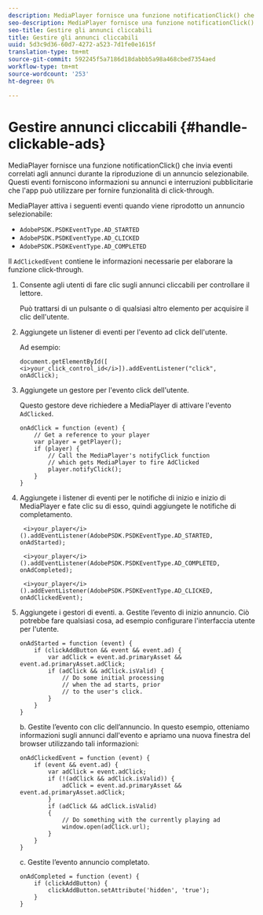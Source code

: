 ```yaml
---
description: MediaPlayer fornisce una funzione notificationClick() che invia eventi correlati agli annunci durante la riproduzione di un annuncio selezionabile. Questi eventi forniscono informazioni su annunci e interruzioni pubblicitarie che l'app può utilizzare per fornire funzionalità di click-through.
seo-description: MediaPlayer fornisce una funzione notificationClick() che invia eventi correlati agli annunci durante la riproduzione di un annuncio selezionabile. Questi eventi forniscono informazioni su annunci e interruzioni pubblicitarie che l'app può utilizzare per fornire funzionalità di click-through.
seo-title: Gestire gli annunci cliccabili
title: Gestire gli annunci cliccabili
uuid: 5d3c9d36-60d7-4272-a523-7d1fe0e1615f
translation-type: tm+mt
source-git-commit: 592245f5a7186d18dabbb5a98a468cbed7354aed
workflow-type: tm+mt
source-wordcount: '253'
ht-degree: 0%

---
```



# Gestire annunci cliccabili {#handle-clickable-ads}

MediaPlayer fornisce una funzione notificationClick() che invia eventi correlati agli annunci durante la riproduzione di un annuncio selezionabile. Questi eventi forniscono informazioni su annunci e interruzioni pubblicitarie che l&#39;app può utilizzare per fornire funzionalità di click-through.

MediaPlayer attiva i seguenti eventi quando viene riprodotto un annuncio selezionabile:

* `AdobePSDK.PSDKEventType.AD_STARTED`
* `AdobePSDK.PSDKEventType.AD_CLICKED`
* `AdobePSDK.PSDKEventType.AD_COMPLETED`

Il `AdClickedEvent` contiene le informazioni necessarie per elaborare la funzione click-through.

1. Consente agli utenti di fare clic sugli annunci cliccabili per controllare il lettore.

   Può trattarsi di un pulsante o di qualsiasi altro elemento per acquisire il clic dell&#39;utente.
1. Aggiungete un listener di eventi per l&#39;evento ad click dell&#39;utente.

   Ad esempio:

   ```
   document.getElementById([ 
   <i>your_click_control_id</i>]).addEventListener("click", onAdClick);
   ```

1. Aggiungete un gestore per l&#39;evento click dell&#39;utente.

   Questo gestore deve richiedere a MediaPlayer di attivare l&#39;evento `AdClicked`.

   ```
   onAdClick = function (event) { 
       // Get a reference to your player 
       var player = getPlayer(); 
       if (player) { 
           // Call the MediaPlayer's notifyClick function 
           // which gets MediaPlayer to fire AdClicked 
           player.notifyClick(); 
       } 
   } 
   ```

1. Aggiungete i listener di eventi per le notifiche di inizio e inizio di MediaPlayer e fate clic su di esso, quindi aggiungete le notifiche di completamento.

   ```
    <i>your_player</i>().addEventListener(AdobePSDK.PSDKEventType.AD_STARTED, onAdStarted); 
   
    <i>your_player</i>().addEventListener(AdobePSDK.PSDKEventType.AD_COMPLETED, onAdCompleted);
   
    <i>your_player</i>().addEventListener(AdobePSDK.PSDKEventType.AD_CLICKED, onAdClickedEvent);
   ```

1. Aggiungete i gestori di eventi.
a. Gestite l’evento di inizio annuncio.
Ciò potrebbe fare qualsiasi cosa, ad esempio configurare l&#39;interfaccia utente per l&#39;utente.

   ```
   onAdStarted = function (event) { 
       if (clickAddButton && event && event.ad) { 
           var adClick = event.ad.primaryAsset && event.ad.primaryAsset.adClick; 
           if (adClick && adClick.isValid) { 
               // Do some initial processing  
               // when the ad starts, prior 
               // to the user's click. 
           } 
       } 
   }
   ```

   b. Gestite l’evento con clic dell’annuncio.
In questo esempio, otteniamo informazioni sugli annunci dall&#39;evento e apriamo una nuova finestra del browser utilizzando tali informazioni:

   ```
   onAdClickedEvent = function (event) { 
       if (event && event.ad) { 
           var adClick = event.adClick; 
           if (!(adClick && adClick.isValid)) { 
               adClick = event.ad.primaryAsset && event.ad.primaryAsset.adClick; 
           } 
           if (adClick && adClick.isValid) 
           { 
               // Do something with the currently playing ad 
               window.open(adClick.url); 
           } 
       } 
   }
   ```

   c. Gestite l’evento annuncio completato.

   ```
   onAdCompleted = function (event) { 
       if (clickAddButton) { 
           clickAddButton.setAttribute('hidden', 'true'); 
       } 
   }
   ```

